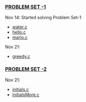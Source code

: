 ### [PROBLEM SET -1](task-10/pset1)

Nov 14:  Started solving Problem Set-1
- [water.c](/task-10/pset1/water.c)
- [hello.c](/task-10/pset1/hello.c)
- [mario.c](/task-10/pset1/mario.c)


Nov 21:
- [greedy.c](/task-10/pset1/greedy.c)

### [PROBLEM SET -2](/task-10/pset2)
Nov 21:

- [initials.c](/task-10/pset2/initials.c)
- [initialsMore.c](/task-10/pset2/initialsMore.c)
